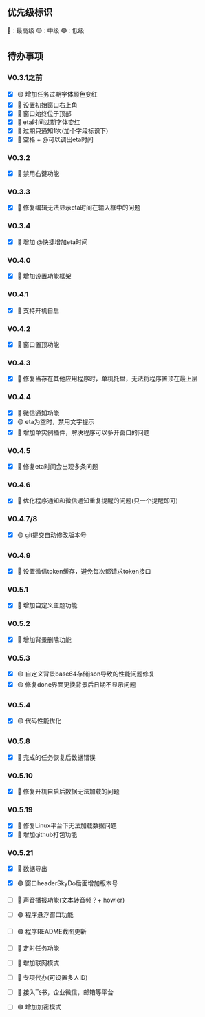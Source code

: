 <!--
 * @Author: liupeng
 * @Description: todo list
 * @Date: 2024-01-02 10:08:58
 * @LastEditTime: 2024-08-30 08:54:20
 * @FilePath: \SkyDo\TODO.md
-->
## 优先级标识

🔴 : 最高级
🟡 : 中级
🟢 : 低级

## 待办事项

### V0.3.1之前
- [x] 🟡 增加任务过期字体颜色变红
- [x] 🔴 设置初始窗口右上角
- [x] 🔴 窗口始终位于顶部
- [x] 🔴 eta时间过期字体变红
- [x] 🔴 过期只通知1次(加个字段标识下)
- [x] 🔴 空格 + @可以调出eta时间
### V0.3.2
- [x] 🔴 禁用右键功能
### V0.3.3
- [x] 🔴 修复编辑无法显示eta时间在输入框中的问题
### V0.3.4
- [x] 🔴 增加 @快捷增加eta时间



### V0.4.0
- [x] 🔴 增加设置功能框架
### V0.4.1
- [x] 🔴 支持开机自启
### V0.4.2
- [x] 🔴 窗口置顶功能
### V0.4.3
- [x] 🔴 修复当存在其他应用程序时，单机托盘，无法将程序置顶在最上层
### V0.4.4
- [x] 🔴 微信通知功能
- [x] 🟡 eta为空时，禁用文字提示
- [x] 🔴 增加单实例插件，解决程序可以多开窗口的问题

### V0.4.5
- [x] 🔴 修复eta时间会出现多条问题

### V0.4.6
- [x] 🔴 优化程序通知和微信通知重复提醒的问题(只一个提醒即可)

### V0.4.7/8
- [x] 🟡 git提交自动修改版本号

### V0.4.9
- [x] 🔴 设置微信token缓存，避免每次都请求token接口

### V0.5.1
- [x] 🔴 增加自定义主题功能

### V0.5.2
- [x] 🔴 增加背景删除功能 

### V0.5.3
- [x] 🟡 自定义背景base64存储json导致的性能问题修复
- [x] 🟡 修复done界面更换背景后日期不显示问题

### V0.5.4
- [x] 🟡 代码性能优化

### V0.5.8
- [x] 🔴 完成的任务恢复后数据错误

### V0.5.10
- [x] 🔴 修复开机自启后数据无法加载的问题

### V0.5.19
- [x] 🔴 修复Linux平台下无法加载数据问题
- [x] 🔴 增加github打包功能

### V0.5.21
- [x] 🔴 数据导出
- [x] 🟢 窗口headerSkyDo后面增加版本号





- [ ] 🔴 声音播报功能(文本转音频？+ howler)

- [ ] 🟢 程序悬浮窗口功能
- [ ] 🟢 程序README截图更新
- [ ] 🔴 定时任务功能
- [ ] 🔴 增加联网模式
- [ ] 🔴 专项代办(可设置多人ID)
- [ ] 🔴 接入飞书，企业微信，邮箱等平台
- [ ] 🟢 增加加密模式